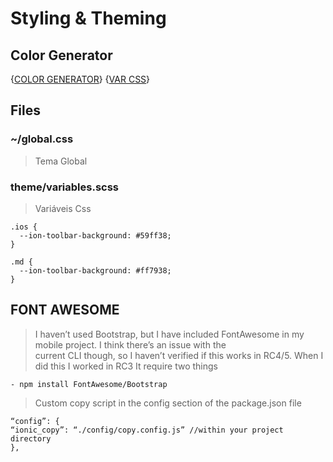 # Styling & Theming

## Color Generator

{[COLOR GENERATOR](https://ionicframework.com/docs/theming/color-generator)}
{[VAR CSS](https://ionicframework.com/docs/theming/themes)}
## Files

### ~/global.css
> Tema Global

### theme/variables.scss
> Variáveis Css
```
.ios {
  --ion-toolbar-background: #59ff38; 
}

.md {
  --ion-toolbar-background: #ff7938;
}
```

## FONT AWESOME

> I haven’t used Bootstrap, but I have included FontAwesome in my mobile project. I think there’s an issue with the       
>current CLI though, so I haven’t verified if this works in RC4/5. When I did this I worked in RC3
>It require two things
```
- npm install FontAwesome/Bootstrap
```
> Custom copy script in the config section of the package.json file
```
“config”: {
“ionic_copy”: “./config/copy.config.js” //within your project directory
},
```